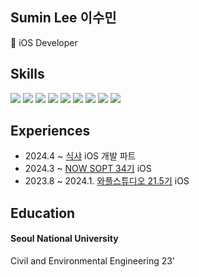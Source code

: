 ## Sumin Lee 이수민
🍎 iOS Developer

## Skills
<img src="https://img.shields.io/badge/iOS-DC143C?style=for-the-badge&logo=ios&logoColor=white"> <img src="https://img.shields.io/badge/Swift-F05138?style=for-the-badge&logo=swift&logoColor=black"> <img src="https://img.shields.io/badge/UIKit-2396F3?style=for-the-badge&logo=uikit&logoColor=black"> <img src="https://img.shields.io/badge/Python-3776AB?style=for-the-badge&logo=python&logoColor=black"> <img src="https://img.shields.io/badge/C-A8B9CC?style=for-the-badge&logo=c&logoColor=black"> <img src="https://img.shields.io/badge/C++-00599C?style=for-the-badge&logo=cplusplus&logoColor=black"> <img src="https://img.shields.io/badge/Git-F05032?style=for-the-badge&logo=git&logoColor=white"> <img src="https://img.shields.io/badge/GitHub-181717?style=for-the-badge&logo=github&logoColor=white"> <img src="https://img.shields.io/badge/Notion-000000?style=for-the-badge&logo=notion&logoColor=white"> 

## Experiences
- 2024.4 ~ [식샤](https://github.com/wafflestudio/Siksha-Renewal-iOS) iOS 개발 파트 
- 2024.3 ~ [NOW SOPT 34기](https://github.com/NOW-SOPT-iOS-Part/LeeSumin-assignment) iOS
- 2023.8 ~ 2024.1. [와플스튜디오 21.5기](https://github.com/wafflestudio/seminar-2023) iOS

## Education
  #### Seoul National University
  Civil and Environmental Engineering 23'

<!--
**cirtuare/cirtuare** is a ✨ _special_ ✨ repository because its `README.md` (this file) appears on your GitHub profile.

Here are some ideas to get you started:

- 🔭 I’m currently working on ...
- 🌱 I’m currently learning ...
- 👯 I’m looking to collaborate on ...
- 🤔 I’m looking for help with ...
- 💬 Ask me about ...
- 📫 How to reach me: ...
- 😄 Pronouns: ...
- ⚡ Fun fact: ...
-->
